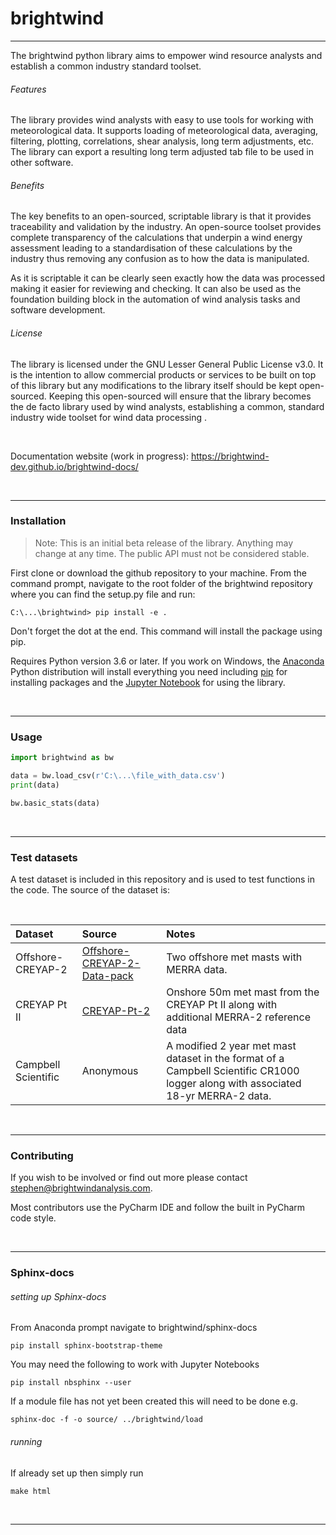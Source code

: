 # brightwind
--------------

The brightwind python library aims to empower wind resource analysts and
establish a common industry standard toolset.
<br>

###### Features
The library provides wind analysts with easy to use tools for working with
meteorological data. It supports loading of meteorological data, averaging,
filtering, plotting, correlations, shear analysis, long term adjustments, etc.
The library can export a resulting long term adjusted tab file to be used in
other software.

###### Benefits
The key benefits to an open-sourced, scriptable library is that it provides traceability
and validation by the industry. An open-source toolset provides complete transparency
of the calculations that underpin a wind energy assessment leading to a standardisation
of these calculations by the industry thus removing any confusion as to how the data is
manipulated.

As it is scriptable it can be clearly seen exactly how the data was processed making it easier
for reviewing and checking. It can also be used as the foundation building block
in the automation of wind analysis tasks and software development.

###### License
The library is licensed under the GNU Lesser General Public License v3.0. It is the
intention to allow commercial products or services to be built on top of this
library but any modifications to the library itself should be kept open-sourced.
Keeping this open-sourced will ensure that the library becomes the de facto
library used by wind analysts, establishing a common, standard industry wide
toolset for wind data processing .

<br>

Documentation website (work in progress): https://brightwind-dev.github.io/brightwind-docs/

<br>

---
### Installation
> Note: This is an initial beta release of the library. Anything may change at any
> time. The public API must not be considered stable.

First clone or download the github repository to your machine. From the command prompt, navigate to the root folder of the brightwind repository where you can find the setup.py file and run:
```
C:\...\brightwind> pip install -e .
```
Don't forget the dot at the end. This command will install the package using pip.

Requires Python version 3.6 or later. If you work on Windows, the [Anaconda](https://www.anaconda.com/download/) Python
distribution will install everything you need including [pip](https://www.w3schools.com/python/python_pip.asp) for installing packages and
the [Jupyter Notebook](https://jupyter.org/) for using the library.

<br>

---
### Usage
```python
import brightwind as bw

data = bw.load_csv(r'C:\...\file_with_data.csv')
print(data)
```
```python
bw.basic_stats(data)
```
<br>

---
### Test datasets
A test dataset is included in this repository and is used to test functions in the code. The source of the dataset is:

<br>

| Dataset            | Source           | Notes  |
|:------------------ |:-------------|:-----|
| Offshore-CREYAP-2  | [Offshore-CREYAP-2-Data-pack](http://www.ewea.org/events/workshops/past-workshops/resource-assessment-2015/offshore-creyap-part-ii/) | Two offshore met masts with MERRA data. |
| CREYAP Pt II       | [CREYAP-Pt-2](http://www.ewea.org/events/workshops/past-workshops/resource-assessment-2015/offshore-creyap-part-ii/)      | Onshore 50m met mast from the CREYAP Pt II along with additional MERRA-2 reference data  |
| Campbell Scientific | Anonymous | A modified 2 year met mast dataset in the format of a Campbell Scientific CR1000 logger along with associated 18-yr MERRA-2 data. |

<br>

---
### Contributing
If you wish to be involved or find out more please contact stephen@brightwindanalysis.com.

Most contributors use the PyCharm IDE and follow the built in PyCharm code style.

<br>

---
### Sphinx-docs
###### setting up Sphinx-docs

From Anaconda prompt navigate to brightwind/sphinx-docs

```
pip install sphinx-bootstrap-theme
```
You may need the following to work with Jupyter Notebooks
```
pip install nbsphinx --user
```
If a module file has not yet been created this will need to be done e.g.
```
sphinx-doc -f -o source/ ../brightwind/load
```
###### running
If already set up then simply run
```
make html
```
<br>

---
